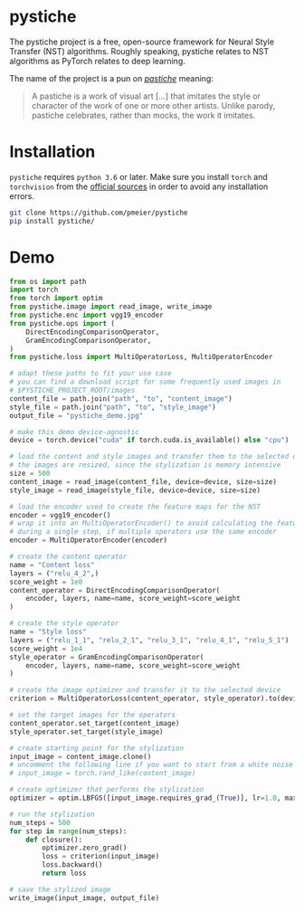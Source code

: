 # pystiche

The pystiche project is a free, open-source framework for Neural Style Transfer (NST) algorithms. Roughly speaking, pystiche relates to NST algorithms as PyTorch relates to deep learning.

The name of the project is a pun on [_pastiche_](https://en.wikipedia.org/wiki/Pastiche) meaning:

> A pastiche is a work of visual art [...] that imitates the style or character of the work of one or more other artists. Unlike parody, pastiche celebrates, rather than mocks, the work it imitates.

# Installation

`pystiche` requires `python 3.6` or later. Make sure you install `torch` and `torchvision` from the [official sources](https://pytorch.org/get-started/locally/) in order to avoid any installation errors.

```bash
git clone https://github.com/pmeier/pystiche
pip install pystiche/
```

# Demo

```python
from os import path
import torch
from torch import optim
from pystiche.image import read_image, write_image
from pystiche.enc import vgg19_encoder
from pystiche.ops import (
    DirectEncodingComparisonOperator,
    GramEncodingComparisonOperator,
)
from pystiche.loss import MultiOperatorLoss, MultiOperatorEncoder

# adapt these paths to fit your use case
# you can find a download script for some frequently used images in
# $PYSTICHE_PROJECT_ROOT/images
content_file = path.join("path", "to", "content_image")
style_file = path.join("path", "to", "style_image")
output_file = "pystiche_demo.jpg"

# make this demo device-agnostic
device = torch.device("cuda" if torch.cuda.is_available() else "cpu")

# load the content and style images and transfer them to the selected device
# the images are resized, since the stylization is memory intensive
size = 500
content_image = read_image(content_file, device=device, size=size)
style_image = read_image(style_file, device=device, size=size)

# load the encoder used to create the feature maps for the NST
encoder = vgg19_encoder()
# wrap it into an MultiOperatorEncoder() to avoid calculating the feature maps multiple times
# during a single step, if multiple operators use the same encoder
encoder = MultiOperatorEncoder(encoder)

# create the content operator
name = "Content loss"
layers = ("relu_4_2",)
score_weight = 1e0
content_operator = DirectEncodingComparisonOperator(
    encoder, layers, name=name, score_weight=score_weight
)

# create the style operator
name = "Style loss"
layers = ("relu_1_1", "relu_2_1", "relu_3_1", "relu_4_1", "relu_5_1")
score_weight = 1e4
style_operator = GramEncodingComparisonOperator(
    encoder, layers, name=name, score_weight=score_weight
)

# create the image optimizer and transfer it to the selected device
criterion = MultiOperatorLoss(content_operator, style_operator).to(device)

# set the target images for the operators
content_operator.set_target(content_image)
style_operator.set_target(style_image)

# create starting point for the stylization
input_image = content_image.clone()
# uncomment the following line if you want to start from a white noise image instead
# input_image = torch.rand_like(content_image)

# create optimizer that performs the stylization
optimizer = optim.LBFGS([input_image.requires_grad_(True)], lr=1.0, max_iter=1)

# run the stylization
num_steps = 500
for step in range(num_steps):
    def closure():
        optimizer.zero_grad()
        loss = criterion(input_image)
        loss.backward()
        return loss

# save the stylized image
write_image(input_image, output_file)
```

